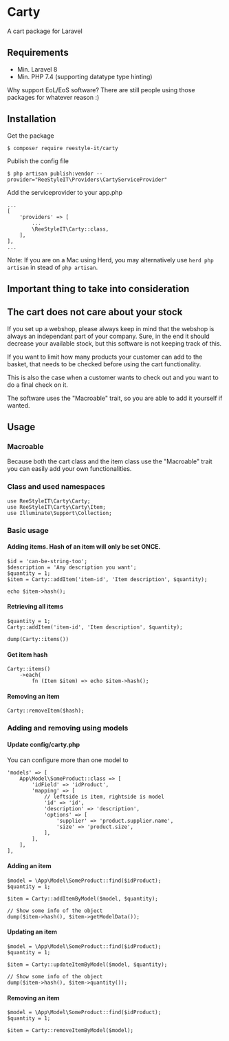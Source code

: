 # Carty

A cart package for Laravel

## Requirements
- Min. Laravel 8
- Min. PHP 7.4 (supporting datatype type hinting)

Why support EoL/EoS software? There are still people using those packages for whatever reason :)

## Installation

Get the package
```
$ composer require reestyle-it/carty
```

Publish the config file
```
$ php artisan publish:vendor --provider="ReeStyleIT\Providers\CartyServiceProvider"
```

Add the serviceprovider to your app.php 
```
... 
[
    'providers' => [
        ...
        \ReeStyleIT\Carty::class,
    ],
],
...

```

Note: If you are on a Mac using Herd, you may alternatively use `herd php artisan` in stead of `php artisan`. 

## Important thing to take into consideration

## The cart does not care about your stock

If you set up a webshop, please always keep in mind that the webshop is always an independant part of your company. 
Sure, in the end it should decrease your available stock, but this software is not keeping track of this.

If you want to limit how many products your customer can add to the basket, that needs to be checked before using the 
cart functionality.

This is also the case when a customer wants to check out and you want to do a final check on it.

The software uses the "Macroable" trait, so you are able to add it yourself if wanted.

## Usage

### Macroable

Because both the cart class and the item class use the "Macroable" trait you can easily add your own functionalities.

### Class and used namespaces
```
use ReeStyleIT\Carty\Carty;
use ReeStyleIT\Carty\Carty\Item;
use Illuminate\Support\Collection;
```

### Basic usage

#### Adding items. Hash of an item will only be set ONCE.
```
$id = 'can-be-string-too';
$description = 'Any description you want';
$quantity = 1;
$item = Carty::addItem('item-id', 'Item description', $quantity);

echo $item->hash();
```

#### Retrieving all items
```
$quantity = 1;
Carty::addItem('item-id', 'Item description', $quantity); 

dump(Carty::items())
```

#### Get item hash
```
Carty::items()
    ->each(
        fn (Item $item) => echo $item->hash();
```

#### Removing an item
```
Carty::removeItem($hash);
```

### Adding and removing using models

#### Update config/carty.php

You can configure more than one model to 
```
'models' => [
    App\Model\SomeProduct::class => [
        'idField' => 'idProduct',
        'mapping' => [
            // leftside is item, rightside is model
            'id' => 'id',
            'description' => 'description',
            'options' => [
                'supplier' => 'product.supplier.name',
                'size' => 'product.size', 
            ],
        ],
    ],
],
```

#### Adding an item

```
$model = \App\Model\SomeProduct::find($idProduct);
$quantity = 1;

$item = Carty::addItemByModel($model, $quantity);

// Show some info of the object
dump($item->hash(), $item->getModelData());
```

#### Updating an item

```
$model = \App\Model\SomeProduct::find($idProduct);
$quantity = 1;

$item = Carty::updateItemByModel($model, $quantity);

// Show some info of the object
dump($item->hash(), $item->quantity());
```

#### Removing an item

```
$model = \App\Model\SomeProduct::find($idProduct);
$quantity = 1;

$item = Carty::removeItemByModel($model);
```

